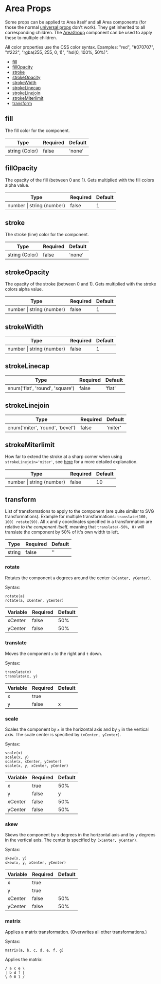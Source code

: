 # Area Props

Some props can be applied to Area itself and all Area components (for those the normal [universal props](universal_props.md) don't work). They get inherited to all corresponding children. The [AreaGroup](area_group.md) component can be used to apply these to multiple children.

All color properties use the CSS color syntax. Examples: "red", "#070707", "#222", "rgba(255, 255, 0, 1)", "hsl(0, 100%, 50%)".

* [fill](#fill)
* [fillOpacity](#fillOpacity)
* [stroke](#stroke)
* [strokeOpacity](#strokeOpacity)
* [strokeWidth](#strokeWidth)
* [strokeLinecap](#strokeLinecap)
* [strokeLinejoin](#strokeLinejoin)
* [strokeMiterlimit](#strokeMiterlimit)
* [transform](#transform)

## fill

The fill color for the component.

| **Type**       | **Required** | **Default** |
| -------------- | ------------ | ----------- |
| string (Color) | false        | 'none'      |

## fillOpacity

The opacity of the fill (between 0 and 1). Gets multiplied with the fill colors alpha value.

| **Type**                  | **Required** | **Default** |
| ------------------------- | ------------ | ----------- |
| number \| string (number) | false        | 1           |

## stroke

The stroke (line) color for the component.

| **Type**       | **Required** | **Default** |
| -------------- | ------------ | ----------- |
| string (Color) | false        | 'none'      |

## strokeOpacity

The opacity of the stroke (between 0 and 1). Gets multiplied with the stroke colors alpha value.

| **Type**                  | **Required** | **Default** |
| ------------------------- | ------------ | ----------- |
| number \| string (number) | false        | 1           |

## strokeWidth

| **Type**                  | **Required** | **Default** |
| ------------------------- | ------------ | ----------- |
| number \| string (number) | false        | 1           |

## strokeLinecap

| **Type**                        | **Required** | **Default** |
| ------------------------------- | ------------ | ----------- |
| enum('flat', 'round', 'square') | false        | 'flat'      |

## strokeLinejoin

| **Type**                        | **Required** | **Default** |
| ------------------------------- | ------------ | ----------- |
| enum('miter', 'round', 'bevel') | false        | 'miter'     |

## strokeMiterlimit

How far to extend the stroke at a sharp corner when using `strokeLinejoin='miter'`, see [here](https://developer.mozilla.org/en-US/docs/Web/SVG/Attribute/stroke-miterlimit) for a more detailed explanation.

| **Type**                  | **Required** | **Default** |
| ------------------------- | ------------ | ----------- |
| number \| string (number) | false        | 10          |

## transform

List of transformations to apply to the component (are quite similar to SVG transformations). Example for multiple transformations: `translate(100, 100) rotate(90)`.
All x and y coordinates specified in a transformation are relative _to the component itself_, meaning that `translate(-50%, 0)` will translate the component by 50% of it's own width to left.

| **Type** | **Required** | **Default** |
| -------- | ------------ | ----------- |
| string   | false        | ''          |

### rotate

Rotates the component `a` degrees around the center `(xCenter, yCenter)`.

Syntax:

```
rotate(a)
rotate(a, xCenter, yCenter)
```

| **Variable** | **Required** | **Default** |
| ------------ | ------------ | ----------- |
| xCenter      | false        | 50%         |
| yCenter      | false        | 50%         |

### translate

Moves the component `x` to the right and `t` down.

Syntax:

```
translate(x)
translate(x, y)
```

| **Variable** | **Required** | **Default** |
| ------------ | ------------ | ----------- |
| x            | true         |             |
| y            | false        | x           |

### scale

Scales the component by `x` in the horizontal axis and by `y` in the vertical axis. The scale center is specified by `(xCenter, yCenter)`.

Syntax:

```
scale(x)
scale(x, y)
scale(x, xCenter, yCenter)
scale(x, y, xCenter, yCenter)
```

| **Variable** | **Required** | **Default** |
| ------------ | ------------ | ----------- |
| x            | true         | 50%         |
| y            | false        | y           |
| xCenter      | false        | 50%         |
| yCenter      | false        | 50%         |

### skew

Skews the component by `x` degrees in the horizontal axis and by `y` degrees in the vertical axis. The center is specified by `(xCenter, yCenter)`.

Syntax:

```
skew(x, y)
skew(x, y, xCenter, yCenter)
```

| **Variable** | **Required** | **Default** |
| ------------ | ------------ | ----------- |
| x            | true         |             |
| y            | true         |             |
| xCenter      | false        | 50%         |
| yCenter      | false        | 50%         |

### matrix

Applies a matrix transformation. (Overwrites all other transformations.)

Syntax:

```
matrix(a, b, c, d, e, f, g)
```

Applies the matrix:

```
/ a c e \
| b d f |
\ 0 0 1 /
```
